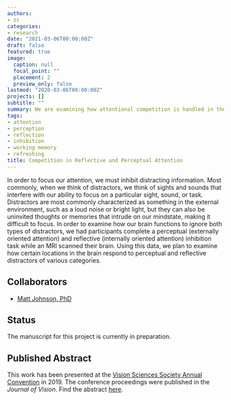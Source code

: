 ```yaml
---
authors:
- zc
categories:
- research
date: "2021-03-06T00:00:00Z"
draft: false
featured: true
image:
  caption: null
  focal_point: ""
  placement: 2
  preview_only: false
lastmod: "2020-03-06T00:00:00Z"
projects: []
subtitle: ""
summary: We are examining how attentional competition is handled in the brain.
tags:
- attention
- perception
- reflection
- inhibition
- working memory
- refreshing
title: Competition in Reflective and Perceptual Attention
---
```


In order to focus our attention, we must inhibit distracting information. Most commonly, when we think of distractors, we think of sights and sounds that interfere with our ability to focus on a particular sight, sound, or task. Distractors are most commonly characterized as something in the external environment, such as a loud noise or bright light, but they can also be uninvited thoughts or memories that intrude on our mindstate, making it difficult to focus. In order to examine how our brain functions to ignore both types of distractors, we had participants complete a perceptual (externally oriented attention) and reflective (internally oriented attention) inhibition task while an MRI scanned their brain. Using this data, we plan to examine how certain locations in the brain respond to perceptual and reflective distractors of various categories.

## Collaborators
* [Matt Johnson, PhD](/author/matthew-r.-johnson-phd/)

## Status
The manuscript for this project is currently in preparation.

## Published Abstract
This work has been presented at the [Vision Sciences Society Annual Convention](https://www.visionsciences.org/) in 2019. The conference proceedings were published in the _Journal of Vision_. Find the abstract [here](https://doi.org/10.1167/jov.20.11.1730).
